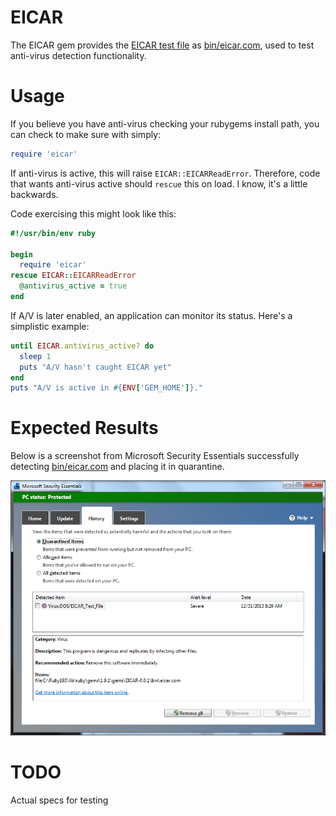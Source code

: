 EICAR
=====

The EICAR gem provides the [EICAR test
file](https://en.wikipedia.org/wiki/EICAR_test_file) as
[bin/eicar.com](bin/eicar.com),
used to test anti-virus detection functionality.

Usage
=====

If you believe you have anti-virus checking your rubygems install path,
you can check to make sure with simply:

````ruby
require 'eicar'
````

If anti-virus is active, this will raise `EICAR::EICARReadError`.
Therefore, code that wants anti-virus active should `rescue` this on
load. I know, it's a little backwards.

Code exercising this might look like this:

````ruby
#!/usr/bin/env ruby

begin
  require 'eicar'
rescue EICAR::EICARReadError
  @antivirus_active = true
end
````

If A/V is later enabled, an application can monitor its status. Here's a
simplistic example:

````ruby
until EICAR.antivirus_active? do
  sleep 1
  puts "A/V hasn't caught EICAR yet"
end
puts "A/V is active in #{ENV['GEM_HOME']}."
````

Expected Results
================

Below is a screenshot from Microsoft Security Essentials successfully
detecting [bin/eicar.com](bin/eicar.com) and placing it in quarantine.

![MSE Screenshot](images/eicar-success-mse.png)

TODO
====

Actual specs for testing

